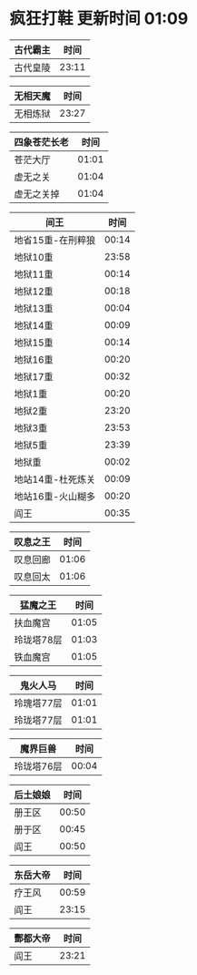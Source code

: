 # 疯狂打鞋 更新时间 01:09

| 古代霸主   | 时间    |
|--------|-------|
| 古代皇陵 | 23:11 |

| 无相天魔   | 时间    |
|--------|-------|
| 无相炼狱 | 23:27 |

| 四象苍茫长老   | 时间    |
|--------|-------|
| 苍茫大厅 | 01:01 |
| 虚无之关 | 01:04 |
| 虚无之关掉 | 01:04 |

| 间王   | 时间    |
|--------|-------|
| 地省15重-在刑粹狼 | 00:14 |
| 地狱10重 | 23:58 |
| 地狱11重 | 00:14 |
| 地狱12重 | 00:18 |
| 地狱13重 | 00:04 |
| 地狱14重 | 00:09 |
| 地狱15重 | 00:14 |
| 地狱16重 | 00:20 |
| 地狱17重 | 00:32 |
| 地狱1重 | 00:20 |
| 地狱2重 | 23:20 |
| 地狱3重 | 23:53 |
| 地狱5重 | 23:39 |
| 地狱重 | 00:02 |
| 地站14重-杜死炼关 | 00:09 |
| 地站16重-火山糊多 | 00:20 |
| 阎王 | 00:35 |

| 叹息之王   | 时间    |
|--------|-------|
| 叹息回廊 | 01:06 |
| 叹息回太 | 01:06 |

| 猛魔之王   | 时间    |
|--------|-------|
| 扶血魔宫 | 01:05 |
| 玲珑塔78层 | 01:03 |
| 铁血魔宫 | 01:05 |

| 鬼火人马   | 时间    |
|--------|-------|
| 玲瑰塔77层 | 01:01 |
| 玲珑塔77层 | 01:01 |

| 魔界巨兽   | 时间    |
|--------|-------|
| 玲珑塔76层 | 00:04 |

| 后土娘娘   | 时间    |
|--------|-------|
| 册王区 | 00:50 |
| 册于区 | 00:45 |
| 阎王 | 00:50 |

| 东岳大帝   | 时间    |
|--------|-------|
| 疗王风 | 00:59 |
| 阎王 | 23:15 |

| 酆都大帝   | 时间    |
|--------|-------|
| 阎王 | 23:21 |